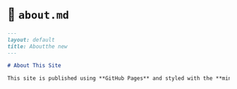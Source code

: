 # 📄 `about.md`

```markdown
---
layout: default
title: Aboutthe new
---

# About This Site

This site is published using **GitHub Pages** and styled with the **minima** theme.
```
